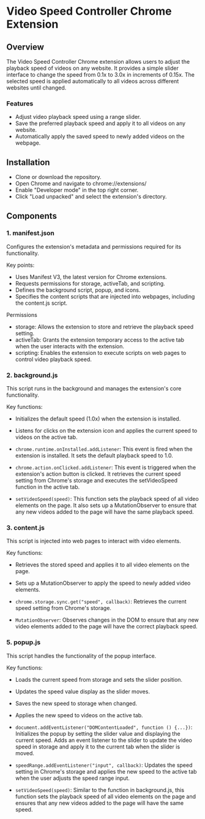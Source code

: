 # Video Speed Controller Chrome Extension

## Overview

The Video Speed Controller Chrome extension allows users to adjust the playback speed of videos on any website. It provides a simple slider interface to change the speed from 0.1x to 3.0x in increments of 0.15x. The selected speed is applied automatically to all videos across different websites until changed.

### Features

- Adjust video playback speed using a range slider.
- Save the preferred playback speed and apply it to all videos on any website.
- Automatically apply the saved speed to newly added videos on the webpage.

## Installation

- Clone or download the repository.
- Open Chrome and navigate to chrome://extensions/
- Enable "Developer mode" in the top right corner.
- Click "Load unpacked" and select the extension's directory.

## Components

### 1. manifest.json

Configures the extension's metadata and permissions required for its functionality.

Key points:

- Uses Manifest V3, the latest version for Chrome extensions.
- Requests permissions for storage, activeTab, and scripting.
- Defines the background script, popup, and icons.
- Specifies the content scripts that are injected into webpages, including the content.js script.

Permissions

- storage: Allows the extension to store and retrieve the playback speed setting.
- activeTab: Grants the extension temporary access to the active tab when the user interacts with the extension.
- scripting: Enables the extension to execute scripts on web pages to control video playback speed.

### 2. background.js

This script runs in the background and manages the extension's core functionality.

Key functions:

- Initializes the default speed (1.0x) when the extension is installed.
- Listens for clicks on the extension icon and applies the current speed to videos on the active tab.

- `chrome.runtime.onInstalled.addListener`: This event is fired when the extension is installed. It sets the default playback speed to 1.0.
- `chrome.action.onClicked.addListener`: This event is triggered when the extension's action button is clicked. It retrieves the current speed setting from Chrome's storage and executes the setVideoSpeed function in the active tab.
- `setVideoSpeed(speed)`: This function sets the playback speed of all video elements on the page. It also sets up a MutationObserver to ensure that any new videos added to the page will have the same playback speed.

### 3. content.js

This script is injected into web pages to interact with video elements.

Key functions:

- Retrieves the stored speed and applies it to all video elements on the page.
- Sets up a MutationObserver to apply the speed to newly added video elements.

- `chrome.storage.sync.get("speed", callback)`: Retrieves the current speed setting from Chrome's storage.
- `MutationObserver`: Observes changes in the DOM to ensure that any new video elements added to the page will have the correct playback speed.

### 5. popup.js

This script handles the functionality of the popup interface.

Key functions:

- Loads the current speed from storage and sets the slider position.
- Updates the speed value display as the slider moves.
- Saves the new speed to storage when changed.
- Applies the new speed to videos on the active tab.

- `document.addEventListener("DOMContentLoaded", function () {...})`: Initializes the popup by setting the slider value and displaying the current speed. Adds an event listener to the slider to update the video speed in storage and apply it to the current tab when the slider is moved.
- `speedRange.addEventListener("input", callback)`: Updates the speed setting in Chrome's storage and applies the new speed to the active tab when the user adjusts the speed range input.
- `setVideoSpeed(speed)`: Similar to the function in background.js, this function sets the playback speed of all video elements on the page and ensures that any new videos added to the page will have the same speed.

